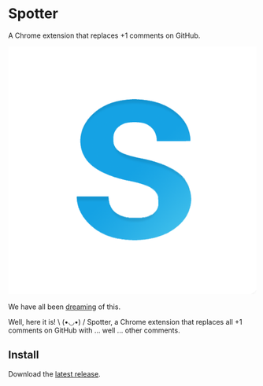 # Spotter
A Chrome extension that replaces +1 comments on GitHub.

![Spotter](icon.png)

We have all been [dreaming](https://i.imgur.com/k9RAFbW.gif) of this.

Well, here it is! \ (•◡•) / Spotter, a Chrome extension that replaces all +1 comments on GitHub with ... well ... other comments.

## Install

Download the [latest release](https://github.com/HeliumSquid/spotter/archive/master.zip).
